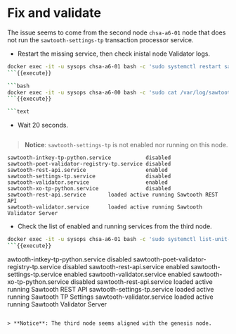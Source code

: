# Fix and validate

The issue seems to come from the second node `chsa-a6-01` node that does not run the `sawtooth-settings-tp` transaction processor service.

* Restart the missing service, then check inistal node Validator logs.

```bash
docker exec -it -u sysops chsa-a6-01 bash -c 'sudo systemctl restart sawtooth-settings-tp'
```{{execute}}

```bash
docker exec -it -u sysops chsa-a6-00 bash -c 'sudo cat /var/log/sawtooth/validator-debug.log | grep interconnect'
```{{execute}}

```text

```

* Wait 20 seconds.

```bash

```


> **Notice**: `sawtooth-settings-tp` is not enabled nor running on this node.

```
sawtooth-intkey-tp-python.service           disabled
sawtooth-poet-validator-registry-tp.service disabled
sawtooth-rest-api.service                   enabled
sawtooth-settings-tp.service                disabled
sawtooth-validator.service                  enabled
sawtooth-xo-tp-python.service               disabled
sawtooth-rest-api.service       loaded active running Sawtooth REST API
sawtooth-validator.service      loaded active running Sawtooth Validator Server
```

* Check the list of enabled and running services from the third node.

```bash
docker exec -it -u sysops chsa-a6-01 bash -c 'sudo systemctl list-unit-files | grep sawtooth && sudo systemctl list-units | grep sawtooth'
```{{execute}}

```
awtooth-intkey-tp-python.service           disabled
sawtooth-poet-validator-registry-tp.service disabled
sawtooth-rest-api.service                   enabled
sawtooth-settings-tp.service                enabled
sawtooth-validator.service                  enabled
sawtooth-xo-tp-python.service               disabled
sawtooth-rest-api.service       loaded active running Sawtooth REST API
sawtooth-settings-tp.service    loaded active running Sawtooth TP Settings
sawtooth-validator.service      loaded active running Sawtooth Validator Server
```

> **Notice**: The third node seems aligned with the genesis node.

